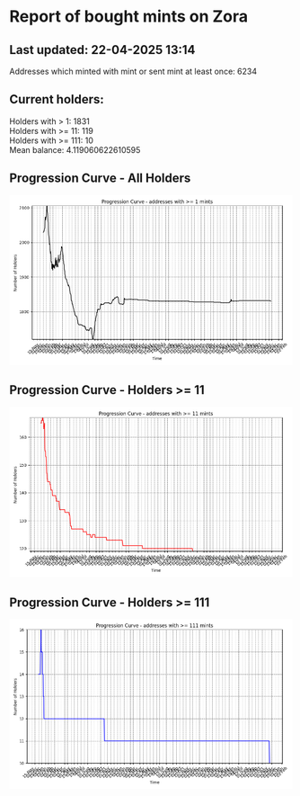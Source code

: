 # Report of bought mints on Zora
## Last updated: 22-04-2025 13:14
Addresses which minted with mint or sent mint at least once: 6234

## Current holders:
Holders with > 1: 1831  
Holders with >= 11: 119  
Holders with >= 111: 10  
Mean balance: 4.119060622610595  

## Progression Curve - All Holders
![addresses with >= 1 mint](progression_curve_all.png)
## Progression Curve - Holders >= 11
![addresses with >= 11 mints](progression_curve_gt_11.png)
## Progression Curve - Holders >= 111
![addresses with >= 111 mints](progression_curve_gt_111.png)
